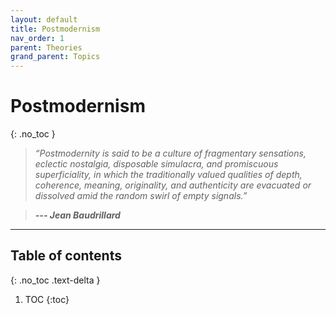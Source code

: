 ```yaml
---
layout: default
title: Postmodernism
nav_order: 1
parent: Theories
grand_parent: Topics
---
```


# Postmodernism
{: .no_toc }

> *“Postmodernity is said to be a culture of fragmentary sensations, eclectic nostalgia, disposable simulacra, and promiscuous superficiality, in which the traditionally valued qualities of depth, coherence, meaning, originality, and authenticity are evacuated or dissolved amid the random swirl of empty signals.”*

> __*--- Jean Baudrillard*__

---

## Table of contents
{: .no_toc .text-delta }

1. TOC
{:toc}


